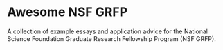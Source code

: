 # Awesome NSF GRFP 

A collection of example essays and application advice for the National Science Foundation Graduate Research Fellowship Program (NSF GRFP). 
